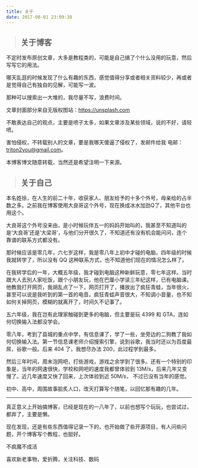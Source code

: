 ```yaml
---
title: 关于
date: 2017-08-01 23:09:38
---
```


> ## 关于博客

不定时发布原创文章，大多是教程类的，可能是自己搞了个什么没用的玩意，然后写写它的用法。

哪天乱逛的时候发现了什么有趣的东西，感觉值得分享或者相关资料较少，再或者是觉得自己有独自的见解，可能写一波。

那种可以搜索出一大堆的，我尽量不写，浪费时间。

文章封面部分来自无版权图站：https://unsplash.com

不敢表达自己的观点，主要是喷子太多，如果文章涉及某些领域，说的不好，请轻喷。

害怕侵权，不转载别人的文章，要是我哪天傻逼了侵权了，发邮件给我
电邮：triton2you@gmail.com。

本博客博文随意转载，当然还是希望注明一下来源。

> ## 关于自己

本名姓徐，在人生的前二十年，收获家人、朋友给予的十多个外号，母亲给的占半数之多。之前我在博客使用大良哥这个外号，现在换成冰水加劲Q了，其他平台也用这个。

大良哥这个外号没来由，是小时候玩伴五一的妈妈开始叫的，我甚至不知道叫的是‘大良哥’还是‘大梁哥’，与他们分开很久了，不知道还有没有机会能问问，连个靠谱的联系方式都没有。

那时候应该是零几年，六七岁这样，我是零八年上初中才碰的电脑，四年级的时候我就转学了，所以没有 QQ 这种联系方式，也不知道他们现在的情况怎么样了。

在我转学后的一年，大概五年级，我才碰到电脑这种新鲜玩意，零七年这样。当时跟大人去別人家吃饭，跟个小朋友玩，他在巴厘小学读三年纪这样，已有电脑课。他教我打开网页，我胡乱点了一下，网页打开了，播放出了疯狂青蛙，当年很火，甚至可以说是我听到的第一首的电音。疯狂青蛙声音很大，不知调小音量，也不知如何关掉网页，模糊的就离开了，时间久不记事了。

五六年级，我在岂有此理家触碰到更多的电脑，但主要是玩 4399 和 GTA，连如何切换输入法都没学会。

零八年，考到了县城的重点中学，有信息课了，学了一些，坐旁边的二狗教了我如何切换输入法。第一节信息课老师介绍搜索引擎，说到谷歌，我当时还以为百度最屌，谷歌一般。后来 404 了，我想尽办法 200，此过程学到最多。

然后三年时间，周末泡网吧，打些游戏，游戏之余学到了很多。还有一个特别的印象是，当年的网速很快，学校和网吧的速度我都曾体验到 13M/s，后来几年又变慢了。近几年速度又快了回来，上次体验到近 50M/s， 不过已没有当年的感觉。

初中、高中，周围故事脍炙人口，改天打算写个随笔，以回忆那有趣的几年。

----------

真正意义上开始搞博客，已经是现在的一八年了，以前也想写个玩玩，也尝试过，都弃了，主要是懒。

现在发现，还是有些东西值得记录一下的，也开始做了些开源项目，有人问些问题，开个博客写个教程，也挺好。

不疯魔不成活

喜欢新老事物，爱折腾，关注科技、数码
